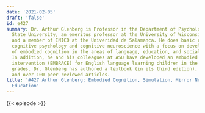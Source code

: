 ```yaml
---
date: '2021-02-05'
draft: 'false'
id: e427
summary: Dr. Arthur Glenberg is Professor in the Department of Psychology at Arizona
  State University, an emeritus professor at the University of Wisconsin-Madison,
  and a member of INICO at the Univeridad de Salamanca. He does basic research in
  cognitive psychology and cognitive neuroscience with a focus on developing theories
  of embodied cognition in the areas of language, education, and social processes.
  In addition, he and his colleagues at ASU have developed an embodied reading comprehension
  intervention (EMBRACE) for English language learning children in the early elementary
  grades. Dr. Glenberg has authored a textbook (in its third edition), an edited volume,
  and over 100 peer-reviewed articles.
title: '#427 Arthur Glenberg: Embodied Cognition, Simulation, Mirror Neurons, and
  Education'
---
```

{{< episode >}}
